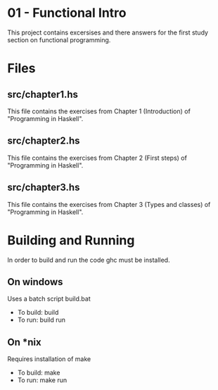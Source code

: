 # 01 - Functional Intro

This project contains excersises and there answers for the first study section on functional programming.

# Files

## src/chapter1.hs

This file contains the exercises from Chapter 1 (Introduction) of "Programming in Haskell".

## src/chapter2.hs

This file contains the exercises from Chapter 2 (First steps) of "Programming in Haskell".

## src/chapter3.hs

This file contains the exercises from Chapter 3 (Types and classes) of "Programming in Haskell".

# Building and Running

In order to build and run the code ghc must be installed.

## On windows
Uses a batch script build.bat

* To build: build
* To run: build run

## On *nix
Requires installation of make

* To build: make
* To run: make run
